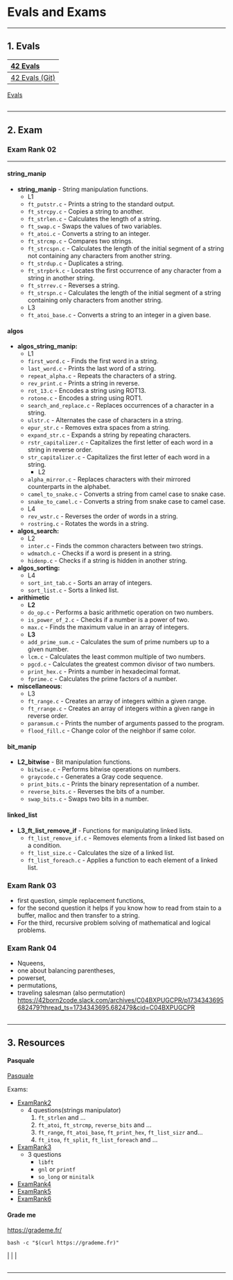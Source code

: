 # Evals and Exams
---

## 1. Evals
| [42 Evals](https://www.42evals.com/sheets/66b9c78fe6188711fc26b86a)             |
| :------------------------------------------------------------------------------ |
| [42 Evals (Git)](https://github.com/rphlr/42-Evals/blob/main/README.md?plain=1) |

[Evals](https://github.com/mharriso/school21-checklists/tree/master)

##
---

## 2. Exam
### Exam Rank 02
---
#### string_manip
- **string_manip** -  String manipulation functions.
	- L1
	- `ft_putstr.c` - Prints a string to the standard output.
	- `ft_strcpy.c` - Copies a string to another.
	- `ft_strlen.c` - Calculates the length of a string.
	- `ft_swap.c` - Swaps the values of two variables.
	- `ft_atoi.c` - Converts a string to an integer.
	- `ft_strcmp.c` - Compares two strings.
	- `ft_strcspn.c` - Calculates the length of the initial segment of a string not containing any characters from another string.
	- `ft_strdup.c` - Duplicates a string.
	- `ft_strpbrk.c` - Locates the first occurrence of any character from a string in another string.
	- `ft_strrev.c` - Reverses a string.
	- `ft_strspn.c` - Calculates the length of the initial segment of a string containing only characters from another string.
	- L3
	- `ft_atoi_base.c` - Converts a string to an integer in a given base.
#### algos
- **algos_string_manip:** 
	- L1
    - `first_word.c` - Finds the first word in a string.
    - `last_word.c` - Prints the last word of a string.
    - `repeat_alpha.c` - Repeats the characters of a string.
    - `rev_print.c` - Prints a string in reverse.
    - `rot_13.c` - Encodes a string using ROT13.
    - `rotone.c` - Encodes a string using ROT1.
    - `search_and_replace.c` - Replaces occurrences of a character in a string.
    - `ulstr.c` - Alternates the case of characters in a string.
    - `epur_str.c` - Removes extra spaces from a string.
    - `expand_str.c` - Expands a string by repeating characters.
    - `rstr_capitalizer.c` - Capitalizes the first letter of each word in a string in reverse order.
    - `str_capitalizer.c` - Capitalizes the first letter of each word in a string.
      - L2
     - `alpha_mirror.c` - Replaces characters with their mirrored counterparts in the alphabet.
    - `camel_to_snake.c` - Converts a string from camel case to snake case.
    - `snake_to_camel.c` - Converts a string from snake case to camel case.
    - L4
    - `rev_wstr.c` - Reverses the order of words in a string.
    - `rostring.c` - Rotates the words in a string.
- **algos_search:**
	- L2
    - `inter.c` - Finds the common characters between two strings.
    - `wdmatch.c` - Checks if a word is present in a string.
    - `hidenp.c` - Checks if a string is hidden in another string.
- **algos_sorting:**
	- L4
    - `sort_int_tab.c` - Sorts an array of integers.
    - `sort_list.c` - Sorts a linked list.
- **arithimetic**
	- **L2**
    - `do_op.c` - Performs a basic arithmetic operation on two numbers.
    - `is_power_of_2.c` - Checks if a number is a power of two.
    - `max.c` - Finds the maximum value in an array of integers.
	- **L3**
    - `add_prime_sum.c` - Calculates the sum of prime numbers up to a given number.
    - `lcm.c` - Calculates the least common multiple of two numbers.
    - `pgcd.c` - Calculates the greatest common divisor of two numbers.
    - `print_hex.c` - Prints a number in hexadecimal format.
    - `fprime.c` - Calculates the prime factors of a number.
- **miscellaneous**:
	- L3
    - `ft_range.c` - Creates an array of integers within a given range.
    - `ft_rrange.c` - Creates an array of integers within a given range in reverse order.
    - `paramsum.c` - Prints the number of arguments passed to the program.
    - `flood_fill.c` -  Change color of the neighbor if same color.
#### bit_manip
- **L2_bitwise** -  Bit manipulation functions.
	- `bitwise.c` - Performs bitwise operations on numbers.
	- `graycode.c` - Generates a Gray code sequence.
	- `print_bits.c` - Prints the binary representation of a number.
	- `reverse_bits.c` - Reverses the bits of a number.
	- `swap_bits.c` - Swaps two bits in a number.

#### linked_list
- **L3_ft_list_remove_if** - Functions for manipulating linked lists.
	- `ft_list_remove_if.c` - Removes elements from a linked list based on a condition.
	- `ft_list_size.c` - Calculates the size of a linked list.
	- `ft_list_foreach.c` - Applies a function to each element of a linked list.


### Exam Rank 03
- first question, simple replacement functions, 
- for the second question it helps if you know how to read from stain to a buffer, malloc and then transfer to a string. 
- For the third, recursive problem solving of mathematical and logical problems.

### Exam Rank 04
- Nqueens,
- one about balancing parentheses, 
- powerset, 
- permutations,
- traveling salesman (also permutation)
https://42born2code.slack.com/archives/C04BXPUGCPR/p1734343695682479?thread_ts=1734343695.682479&cid=C04BXPUGCPR

##
---

## 3. Resources
#### Pasquale
[Pasquale](https://github.com/pasqualerossi/42-Exams)

Exams:
- [ExamRank2](https://github.com/pasqualerossi/42-School-Exam-Rank-02)
	- 4 questions(strings manipulator)
		1. `ft_strlen` and ...
		2. `ft_atoi`, `ft_strcmp`, `reverse_bits` and ...
		3. `ft_range`, `ft_atoi_base`, `ft_print_hex`, `ft_list_sizr` and...
		4. `ft_itoa`, `ft_split`, `ft_list_foreach` and ...
- [ExamRank3](https://github.com/pasqualerossi/42-School-Exam-Rank-03)
	- 3 questions
		- `libft`
		- `gnl` or `printf`
		- `so_long` or `minitalk`
- [ExamRank4](https://github.com/pasqualerossi/42-School-Exam-Rank-05)
- [ExamRank5](https://github.com/pasqualerossi/42-School-Exam-Rank-05)
- [ExamRank6](https://github.com/pasqualerossi/42-School-Exam-Rank-06)
#### Grade me
https://grademe.fr/
```
bash -c "$(curl https://grademe.fr)"
```

|                                                                                                                                                 |                                                                                                                  |

##
---




